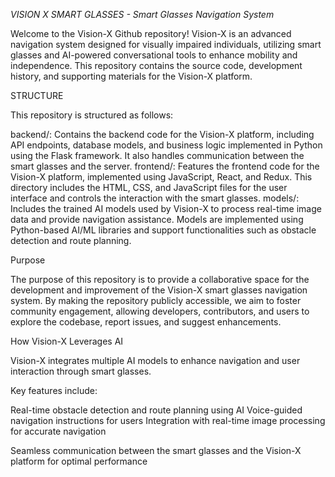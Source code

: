 *VISION X SMART GLASSES - Smart Glasses Navigation System*

Welcome to the Vision-X Github repository! Vision-X is an advanced navigation system designed for visually impaired individuals, utilizing smart glasses and AI-powered conversational tools to enhance mobility and independence. This repository contains the source code, development history, and supporting materials for the Vision-X platform.

STRUCTURE

This repository is structured as follows:

backend/: Contains the backend code for the Vision-X platform, including API endpoints, database models, and business logic implemented in Python using the Flask framework. It also handles communication between the smart glasses and the server.
frontend/: Features the frontend code for the Vision-X platform, implemented using JavaScript, React, and Redux. This directory includes the HTML, CSS, and JavaScript files for the user interface and controls the interaction with the smart glasses.
models/: Includes the trained AI models used by Vision-X to process real-time image data and provide navigation assistance. Models are implemented using Python-based AI/ML libraries and support functionalities such as obstacle detection and route planning.

Purpose

The purpose of this repository is to provide a collaborative space for the development and improvement of the Vision-X smart glasses navigation system. By making the repository publicly accessible, we aim to foster community engagement, allowing developers, contributors, and users to explore the codebase, report issues, and suggest enhancements.

How Vision-X Leverages AI

Vision-X integrates multiple AI models to enhance navigation and user interaction through smart glasses.

Key features include:

Real-time obstacle detection and route planning using AI
Voice-guided navigation instructions for users
Integration with real-time image processing for accurate navigation

Seamless communication between the smart glasses and the Vision-X platform for optimal performance
